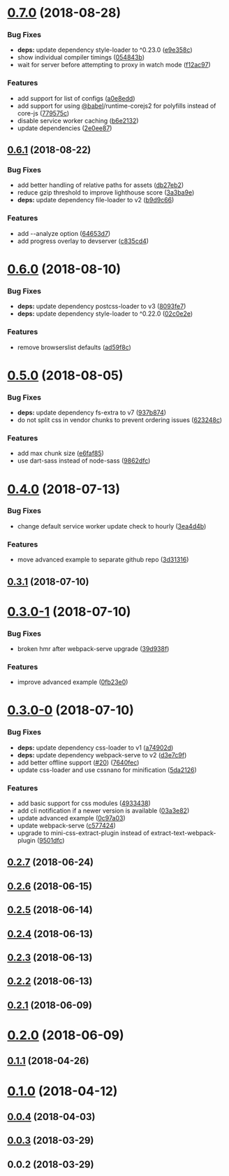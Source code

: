 <a name="0.7.0"></a>
# [0.7.0](https://github.com/ersims/varan/compare/v0.6.1...v0.7.0) (2018-08-28)


### Bug Fixes

* **deps:** update dependency style-loader to ^0.23.0 ([e9e358c](https://github.com/ersims/varan/commit/e9e358c))
* show individual compiler timings ([054843b](https://github.com/ersims/varan/commit/054843b))
* wait for server before attempting to proxy in watch mode ([f12ac97](https://github.com/ersims/varan/commit/f12ac97))


### Features

* add support for list of configs ([a0e8edd](https://github.com/ersims/varan/commit/a0e8edd))
* add support for using [@babel](https://github.com/babel)/runtime-corejs2 for polyfills instead of core-js ([779575c](https://github.com/ersims/varan/commit/779575c))
* disable service worker caching ([b6e2132](https://github.com/ersims/varan/commit/b6e2132))
* update dependencies ([2e0ee87](https://github.com/ersims/varan/commit/2e0ee87))



<a name="0.6.1"></a>
## [0.6.1](https://github.com/ersims/varan/compare/v0.6.0...v0.6.1) (2018-08-22)


### Bug Fixes

* add better handling of relative paths for assets ([db27eb2](https://github.com/ersims/varan/commit/db27eb2))
* reduce gzip threshold to improve lighthouse score ([3a3ba9e](https://github.com/ersims/varan/commit/3a3ba9e))
* **deps:** update dependency file-loader to v2 ([b9d9c66](https://github.com/ersims/varan/commit/b9d9c66))


### Features

* add --analyze option ([64653d7](https://github.com/ersims/varan/commit/64653d7))
* add progress overlay to devserver ([c835cd4](https://github.com/ersims/varan/commit/c835cd4))



<a name="0.6.0"></a>
# [0.6.0](https://github.com/ersims/varan/compare/v0.5.0...v0.6.0) (2018-08-10)


### Bug Fixes

* **deps:** update dependency postcss-loader to v3 ([8093fe7](https://github.com/ersims/varan/commit/8093fe7))
* **deps:** update dependency style-loader to ^0.22.0 ([02c0e2e](https://github.com/ersims/varan/commit/02c0e2e))


### Features

* remove browserslist defaults ([ad59f8c](https://github.com/ersims/varan/commit/ad59f8c))



<a name="0.5.0"></a>
# [0.5.0](https://github.com/ersims/varan/compare/v0.4.0...v0.5.0) (2018-08-05)


### Bug Fixes

* **deps:** update dependency fs-extra to v7 ([937b874](https://github.com/ersims/varan/commit/937b874))
* do not split css in vendor chunks to prevent ordering issues ([623248c](https://github.com/ersims/varan/commit/623248c))


### Features

* add max chunk size ([e6faf85](https://github.com/ersims/varan/commit/e6faf85))
* use dart-sass instead of node-sass ([9862dfc](https://github.com/ersims/varan/commit/9862dfc))



<a name="0.4.0"></a>
# [0.4.0](https://github.com/ersims/varan/compare/v0.3.1...v0.4.0) (2018-07-13)


### Bug Fixes

* change default service worker update check to hourly ([3ea4d4b](https://github.com/ersims/varan/commit/3ea4d4b))


### Features

* move advanced example to separate github repo ([3d31316](https://github.com/ersims/varan/commit/3d31316))



<a name="0.3.1"></a>
## [0.3.1](https://github.com/ersims/varan/compare/v0.3.0-1...v0.3.1) (2018-07-10)



<a name="0.3.0-1"></a>
# [0.3.0-1](https://github.com/ersims/varan/compare/v0.3.0-0...v0.3.0-1) (2018-07-10)


### Bug Fixes

* broken hmr after webpack-serve upgrade ([39d938f](https://github.com/ersims/varan/commit/39d938f))


### Features

* improve advanced example ([0fb23e0](https://github.com/ersims/varan/commit/0fb23e0))



<a name="0.3.0-0"></a>
# [0.3.0-0](https://github.com/ersims/varan/compare/v0.2.7...v0.3.0-0) (2018-07-10)


### Bug Fixes

* **deps:** update dependency css-loader to v1 ([a74902d](https://github.com/ersims/varan/commit/a74902d))
* **deps:** update dependency webpack-serve to v2 ([d3e7c9f](https://github.com/ersims/varan/commit/d3e7c9f))
* add better offline support ([#20](https://github.com/ersims/varan/issues/20)) ([7640fec](https://github.com/ersims/varan/commit/7640fec))
* update css-loader and use cssnano for minification ([5da2126](https://github.com/ersims/varan/commit/5da2126))


### Features

* add basic support for css modules ([4933438](https://github.com/ersims/varan/commit/4933438))
* add cli notification if a newer version is available ([03a3e82](https://github.com/ersims/varan/commit/03a3e82))
* update advanced example ([0c97a03](https://github.com/ersims/varan/commit/0c97a03))
* update webpack-serve ([c577424](https://github.com/ersims/varan/commit/c577424))
* upgrade to mini-css-extract-plugin instead of extract-text-webpack-plugin ([9501dfc](https://github.com/ersims/varan/commit/9501dfc))



<a name="0.2.7"></a>
## [0.2.7](https://github.com/ersims/varan/compare/v0.2.6...v0.2.7) (2018-06-24)



<a name="0.2.6"></a>
## [0.2.6](https://github.com/ersims/varan/compare/v0.2.5...v0.2.6) (2018-06-15)



<a name="0.2.5"></a>
## [0.2.5](https://github.com/ersims/varan/compare/v0.2.4...v0.2.5) (2018-06-14)



<a name="0.2.4"></a>
## [0.2.4](https://github.com/ersims/varan/compare/v0.2.3...v0.2.4) (2018-06-13)



<a name="0.2.3"></a>
## [0.2.3](https://github.com/ersims/varan/compare/v0.2.2...v0.2.3) (2018-06-13)



<a name="0.2.2"></a>
## [0.2.2](https://github.com/ersims/varan/compare/v0.2.1...v0.2.2) (2018-06-13)



<a name="0.2.1"></a>
## [0.2.1](https://github.com/ersims/varan/compare/v0.2.0...v0.2.1) (2018-06-09)



<a name="0.2.0"></a>
# [0.2.0](https://github.com/ersims/varan/compare/v0.1.1...v0.2.0) (2018-06-09)



<a name="0.1.1"></a>
## [0.1.1](https://github.com/ersims/varan/compare/v0.1.0...v0.1.1) (2018-04-26)



<a name="0.1.0"></a>
# [0.1.0](https://github.com/ersims/varan/compare/v0.0.4...v0.1.0) (2018-04-12)



<a name="0.0.4"></a>
## [0.0.4](https://github.com/ersims/varan/compare/v0.0.3...v0.0.4) (2018-04-03)



<a name="0.0.3"></a>
## [0.0.3](https://github.com/ersims/varan/compare/v0.0.2...v0.0.3) (2018-03-29)



<a name="0.0.2"></a>
## 0.0.2 (2018-03-29)



